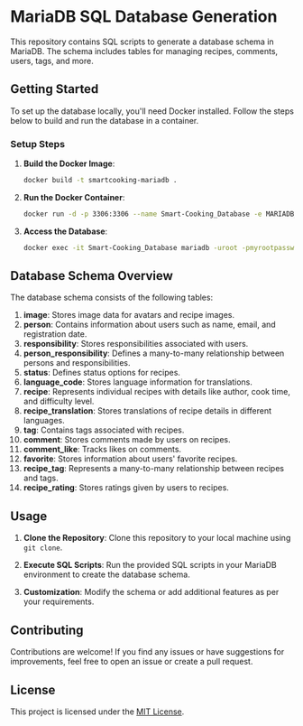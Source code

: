 # MariaDB SQL Database Generation

This repository contains SQL scripts to generate a database schema in MariaDB.
The schema includes tables for managing recipes, comments, users, tags, and more.

## Getting Started

To set up the database locally, you'll need Docker installed. Follow the steps below to build and run the database in a container.

### Setup Steps

1. **Build the Docker Image**:

   ```bash
   docker build -t smartcooking-mariadb .
   ```

2. **Run the Docker Container**:

   ```bash
   docker run -d -p 3306:3306 --name Smart-Cooking_Database -e MARIADB_ROOT_PASSWORD=myrootpassword smartcooking-mariadb
   ```

3. **Access the Database**:

   ```bash
   docker exec -it Smart-Cooking_Database mariadb -uroot -pmyrootpassword smartcooking
   ```

## Database Schema Overview

The database schema consists of the following tables:

1. **image**: Stores image data for avatars and recipe images.
2. **person**: Contains information about users such as name, email, and registration date.
3. **responsibility**: Stores responsibilities associated with users.
4. **person_responsibility**: Defines a many-to-many relationship between persons and responsibilities.
5. **status**: Defines status options for recipes.
6. **language_code**: Stores language information for translations.
7. **recipe**: Represents individual recipes with details like author, cook time, and difficulty level.
8. **recipe_translation**: Stores translations of recipe details in different languages.
9. **tag**: Contains tags associated with recipes.
10. **comment**: Stores comments made by users on recipes.
11. **comment_like**: Tracks likes on comments.
12. **favorite**: Stores information about users' favorite recipes.
13. **recipe_tag**: Represents a many-to-many relationship between recipes and tags.
14. **recipe_rating**: Stores ratings given by users to recipes.

## Usage

1. **Clone the Repository**: Clone this repository to your local machine using `git clone`.

2. **Execute SQL Scripts**: Run the provided SQL scripts in your MariaDB environment to create the database schema.

3. **Customization**: Modify the schema or add additional features as per your requirements.

## Contributing

Contributions are welcome! If you find any issues or have suggestions for improvements, feel free to open an issue or create a pull request.

## License

This project is licensed under the [MIT License](LICENSE).
